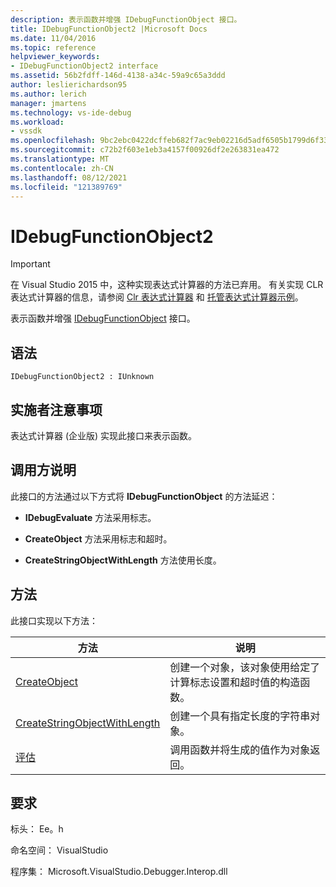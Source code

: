 ```yaml
---
description: 表示函数并增强 IDebugFunctionObject 接口。
title: IDebugFunctionObject2 |Microsoft Docs
ms.date: 11/04/2016
ms.topic: reference
helpviewer_keywords:
- IDebugFunctionObject2 interface
ms.assetid: 56b2fdff-146d-4138-a34c-59a9c65a3ddd
author: leslierichardson95
ms.author: lerich
manager: jmartens
ms.technology: vs-ide-debug
ms.workload:
- vssdk
ms.openlocfilehash: 9bc2ebc0422dcffeb682f7ac9eb02216d5adf6505b1799d6f33c22e192aa184c
ms.sourcegitcommit: c72b2f603e1eb3a4157f00926df2e263831ea472
ms.translationtype: MT
ms.contentlocale: zh-CN
ms.lasthandoff: 08/12/2021
ms.locfileid: "121389769"
---
```

# <a name="idebugfunctionobject2"></a>IDebugFunctionObject2
> [!IMPORTANT]
> 在 Visual Studio 2015 中，这种实现表达式计算器的方法已弃用。 有关实现 CLR 表达式计算器的信息，请参阅 [Clr 表达式计算器](https://github.com/Microsoft/ConcordExtensibilitySamples/wiki/CLR-Expression-Evaluators) 和 [托管表达式计算器示例](https://github.com/Microsoft/ConcordExtensibilitySamples/wiki/Managed-Expression-Evaluator-Sample)。

 表示函数并增强 [IDebugFunctionObject](../../../extensibility/debugger/reference/idebugfunctionobject.md) 接口。

## <a name="syntax"></a>语法

```
IDebugFunctionObject2 : IUnknown
```

## <a name="notes-for-implementers"></a>实施者注意事项
 表达式计算器 (企业版) 实现此接口来表示函数。

## <a name="notes-for-callers"></a>调用方说明
 此接口的方法通过以下方式将 **IDebugFunctionObject** 的方法延迟：

- **IDebugEvaluate** 方法采用标志。

- **CreateObject** 方法采用标志和超时。

- **CreateStringObjectWithLength** 方法使用长度。

## <a name="methods"></a>方法
 此接口实现以下方法：

|方法|说明|
|------------|-----------------|
|[CreateObject](../../../extensibility/debugger/reference/idebugfunctionobject2-createobject.md)|创建一个对象，该对象使用给定了计算标志设置和超时值的构造函数。|
|[CreateStringObjectWithLength](../../../extensibility/debugger/reference/idebugfunctionobject2-createstringobjectwithlength.md)|创建一个具有指定长度的字符串对象。|
|[评估](../../../extensibility/debugger/reference/idebugfunctionobject2-evaluate.md)|调用函数并将生成的值作为对象返回。|

## <a name="requirements"></a>要求
 标头： Ee。h

 命名空间： VisualStudio

 程序集： Microsoft.VisualStudio.Debugger.Interop.dll
